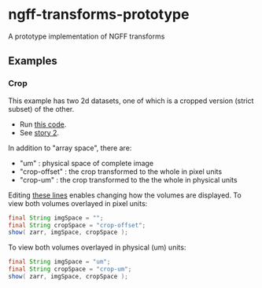 # ngff-transforms-prototype
A prototype implementation of NGFF transforms

## Examples

### Crop

This example has two 2d datasets, one of which is a cropped version (strict subset) of the other. 

* Run [this code](https://github.com/bogovicj/ngff-transforms-prototype/blob/main/src/main/java/org/janelia/saalfeldlab/ngff/examples/CropExample.java).
* See [story 2](https://github.com/ome/ngff/issues/84#issue-1116712463).

In addition to "array space", there are:
* "um" : physical space of complete image
* "crop-offset" : the crop transformed to the whole in pixel units
* "crop-um" : the crop  transformed to the the whole in physical units

Editing [these lines](https://github.com/bogovicj/ngff-transforms-prototype/blob/main/src/main/java/org/janelia/saalfeldlab/ngff/examples/CropExample.java#L67-L70) enables changing how the volumes are displayed. To view both volumes overlayed in pixel units:

```java
final String imgSpace = "";
final String cropSpace = "crop-offset";
show( zarr, imgSpace, cropSpace );
```

To view both volumes overlayed in physical (um) units:
```java
final String imgSpace = "um";
final String cropSpace = "crop-um";
show( zarr, imgSpace, cropSpace );
```

